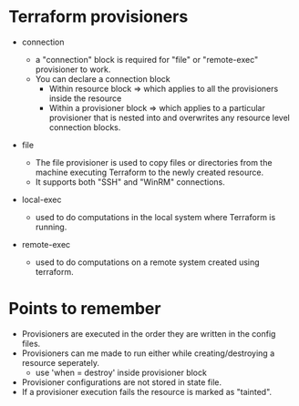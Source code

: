 # Terraform provisioners

* connection
    * a "connection" block is required for "file" or "remote-exec" provisioner to work.
    * You can declare a connection block 
        * Within resource block => which applies to all the provisioners inside the resource
        * Within a provisioner block => which applies to a particular provisioner that is nested into and overwrites any resource level connection blocks.

* file
    * The file provisioner is used to copy files or directories from the machine executing Terraform to the newly created resource. 
    * It supports both "SSH" and "WinRM" connections.

* local-exec
    * used to do computations in the local system where Terraform is running.

* remote-exec
    * used to do computations on a remote system created using terraform.

# Points to remember

* Provisioners are executed in the order they are written in the config files.
* Provisioners can me made to run either while creating/destroying a resource seperately.
    * use 'when = destroy' inside provisioner block
* Provisioner configurations are not stored in state file.
* If a provisioner execution fails the resource is marked as "tainted".
    
